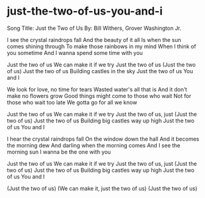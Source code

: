 # just-the-two-of-us-you-and-i


Song Title: Just the Two of Us
By: Bill Withers, Grover Washington Jr.

I see the crystal raindrops fall
And the beauty of it all
Is when the sun comes shining through
To make those rainbows in my mind
When I think of you sometime
And I wanna spend some time with you

Just the two of us
We can make it if we try
Just the two of us
(Just the two of us)
Just the two of us
Building castles in the sky
Just the two of us
You and I

We look for love, no time for tears
Wasted water's all that is
And it don't make no flowers grow
Good things might come to those who wait
Not for those who wait too late
We gotta go for all we know

Just the two of us
We can make it if we try
Just the two of us, just
(Just the two of us)
Just the two of us
Building big castles way up high
Just the two of us
You and I

I hear the crystal raindrops fall
On the window down the hall
And it becomes the morning dew
And darling when the morning comes
And I see the morning sun
I wanna be the one with you

Just the two of us
We can make it if we try
Just the two of us, just
(Just the two of us)
Just the two of us
Building big castles way up high
Just the two of us
You and I

(Just the two of us)
(We can make it, just the two of us)
(Just the two of us)